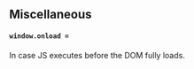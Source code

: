 ## Miscellaneous
#### `window.onload = ` 
In case JS executes before the DOM fully loads.
<!--stackedit_data:
eyJoaXN0b3J5IjpbLTE2MDYyNzcyNTksLTIwODg3NDY2MTJdfQ
==
-->